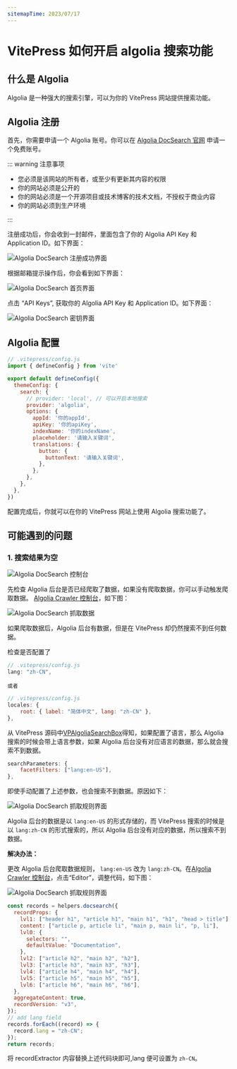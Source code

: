 ```yaml
---
sitemapTime: 2023/07/17
---
```


# VitePress 如何开启 algolia 搜索功能

## 什么是 Algolia

Algolia 是一种强大的搜索引擎，可以为你的 VitePress 网站提供搜索功能。

## Algolia 注册

首先，你需要申请一个 Algolia 账号。你可以在 [Algolia DocSearch 官网](https://docsearch.algolia.com/apply/) 申请一个免费账号。

::: warning 注意事项

- 您必须是该网站的所有者，或至少有更新其内容的权限
- 你的网站必须是公开的
- 你的网站必须是一个开源项目或技术博客的技术文档，不授权于商业内容
- 你的网站必须到生产环境

:::

注册成功后，你会收到一封邮件，里面包含了你的 Algolia API Key 和 Application ID。如下界面：

![Algolia DocSearch 注册成功界面](/images/vitepress/algolia-1.png)

根据邮箱提示操作后，你会看到如下界面：

![Algolia DocSearch 首页界面](/images/vitepress/algolia-2.png)

点击 “API Keys”, 获取你的 Algolia API Key 和 Application ID。如下界面：

![Algolia DocSearch 密钥界面](/images/vitepress/algolia-3.png)

## Algolia 配置

```js
// .vitepress/config.js
import { defineConfig } from 'vite'

export default defineConfig({
  themeConfig: {
    search: {
      // provider: 'local', // 可以开启本地搜索
      provider: 'algolia',
      options: {
        appId: '你的appId',
        apiKey: '你的apiKey',
        indexName: '你的indexName',
        placeholder: '请输入关键词',
        translations: {
          button: {
            buttonText: '请输入关键词',
          },
        },
      },
    },
  },
})
```

配置完成后，你就可以在你的 VitePress 网站上使用 Algolia 搜索功能了。

## 可能遇到的问题

### 1. 搜索结果为空

![Algolia DocSearch 控制台](/images/vitepress/algolia-4.png)

先检查 Algolia 后台是否已经爬取了数据，如果没有爬取数据，你可以手动触发爬取数据。 [Algolia Crawler 控制台](https://crawler.algolia.com/admin)，如下图：

![Algolia DocSearch 抓取数据](/images/vitepress/algolia-5.png)

如果爬取数据后，Algolia 后台有数据，但是在 VitePress 却仍然搜索不到任何数据。

检查是否配置了

```js
// .vitepress/config.js
lang: "zh-CN",
```

    或者

```js
// .vitepress/config.js
locales: {
    root: { label: "简体中文", lang: "zh-CN" },
},
```

从 VitePress 源码中[VPAlgoliaSearchBox](https://github.com/vuejs/vitepress/blob/1ef33fe1c44875dc86835a698a708b1aa847e16e/src/client/theme-default/components/VPAlgoliaSearchBox.vue#L26)得知，如果配置了语言，那么 Algolia 搜索的时候会带上语言参数，如果 Algolia 后台没有对应语言的数据，那么就会搜索不到数据。

```js
searchParameters: {
    facetFilters: ["lang:en-US"],
},
```

即使手动配置了上述参数，也会搜索不到数据。原因如下：

![Algolia DocSearch 抓取规则界面](/images/vitepress/algolia-6.png)

Algolia 后台的数据是以 `lang:en-US` 的形式存储的，而 VitePress 搜索的时候是以 `lang:zh-CN` 的形式搜索的，所以 Algolia 后台没有对应的数据，所以搜索不到数据。

**解决办法：**

更改 Algolia 后台爬取数据规则， `lang:en-US` 改为 `lang:zh-CN`。在[Algolia Crawler 控制台](https://crawler.algolia.com/admin)，点击“Editor”，调整代码，如下图：

![Algolia DocSearch 抓取规则界面](/images/vitepress/algolia-7.png)

```js
const records = helpers.docsearch({
  recordProps: {
    lvl1: ["header h1", "article h1", "main h1", "h1", "head > title"],
    content: ["article p, article li", "main p, main li", "p, li"],
    lvl0: {
      selectors: "",
      defaultValue: "Documentation",
    },
    lvl2: ["article h2", "main h2", "h2"],
    lvl3: ["article h3", "main h3", "h3"],
    lvl4: ["article h4", "main h4", "h4"],
    lvl5: ["article h5", "main h5", "h5"],
    lvl6: ["article h6", "main h6", "h6"],
  },
  aggregateContent: true,
  recordVersion: "v3",
});
// add lang field
records.forEach((record) => {
  record.lang = "zh-CN";
});
return records;
```

将 recordExtractor 内容替换上述代码块即可,lang 便可设置为 `zh-CN`。
